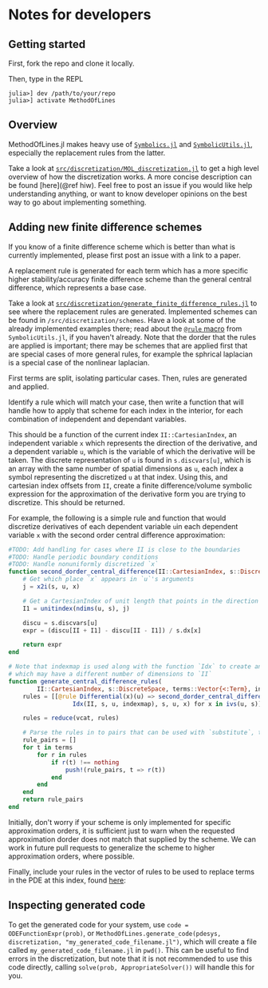 # Notes for developers

## Getting started

First, fork the repo and clone it locally.

Then, type in the REPL

```
julia>] dev /path/to/your/repo
julia>] activate MethodOfLines
```

## Overview

MethodOfLines.jl makes heavy use of [`Symbolics.jl`](https://symbolics.juliasymbolics.org/dev/) and [`SymbolicUtils.jl`](https://symbolicutils.juliasymbolics.org), especially the replacement rules from the latter.

Take a look at [`src/discretization/MOL_discretization.jl`](https://github.com/SciML/MethodOfLines.jl/blob/master/src/MOL_discretization.jl) to get a high level overview of how the discretization works. A more concise description can be found [here](@ref hiw). Feel free to post an issue if you would like help understanding anything, or want to know developer opinions on the best way to go about implementing something.

## Adding new finite difference schemes

If you know of a finite difference scheme which is better than what is currently implemented, please first post an issue with a link to a paper.

A replacement rule is generated for each term which has a more specific higher stability/accuracy finite difference scheme than the general central difference, which represents a base case.

Take a look at [`src/discretization/generate_finite_difference_rules.jl`](https://github.com/SciML/MethodOfLines.jl/blob/243252a595ed2af549d98270bd3b8ca5e3f93d69/src/discretization/generate_finite_difference_rules.jl) to see where the replacement rules are generated. Implemented schemes can be found in `/src/discretization/schemes`. Have a look at some of the already implemented examples there; read about the [`@rule` macro](https://symbolicutils.juliasymbolics.org/rewrite/) from `SymbolicUtils.jl`, if you haven't already. Note that the dorder that the rules are applied is important; there may be schemes that are applied first that are special cases of more general rules, for example the sphrical laplacian is a special case of the nonlinear laplacian.

First terms are split, isolating particular cases. Then, rules are generated and applied.

Identify a rule which will match your case, then write a function that will handle how to apply that scheme for each index in the interior, for each combination of independent and dependant variables.

This should be a function of the current index `II::CartesianIndex`, an independent variable `x` which represents the direction of the derivative, and a dependent variable `u`, which is the variable of which the derivative will be taken. The discrete representation of `u` is found in `s.discvars[u]`, which is an array with the same number of spatial dimensions as `u`, each index a symbol representing the discretized `u` at that index. Using this, and cartesian index offsets from `II`, create a finite difference/volume symbolic expression for the approximation of the derivative form you are trying to discretize. This should be returned.

For example, the following is a simple rule and function that would discretize derivatives of each dependent variable `u`in each dependent variable `x` with the second order central difference approximation:

```julia
#TODO: Add handling for cases where II is close to the boundaries
#TODO: Handle periodic boundary conditions
#TODO: Handle nonuniformly discretized `x`
function second_dorder_central_difference(II::CartesianIndex, s::DiscreteSpace, u, x)
    # Get which place `x` appears in `u`'s arguments
    j = x2i(s, u, x)

    # Get a CartesianIndex of unit length that points in the direction of `x` e.g. CartesianIndex((1, 0, 0))
    I1 = unitindex(ndims(u, s), j)

    discu = s.discvars[u]
    expr = (discu[II + I1] - discu[II - I1]) / s.dx[x]

    return expr
end

# Note that indexmap is used along with the function `Idx` to create an equivalent index for the discrete form of `u`,
# which may have a different number of dimensions to `II`
function generate_central_difference_rules(
        II::CartesianIndex, s::DiscreteSpace, terms::Vector{<:Term}, indexmap::Dict)
    rules = [[@rule Differential(x)(u) => second_dorder_central_difference(
                  Idx(II, s, u, indexmap), s, u, x) for x in ivs(u, s)] for u in depvars]

    rules = reduce(vcat, rules)

    # Parse the rules in to pairs that can be used with `substitute`, this can be copy pasted.
    rule_pairs = []
    for t in terms
        for r in rules
            if r(t) !== nothing
                push!(rule_pairs, t => r(t))
            end
        end
    end
    return rule_pairs
end
```

Initially, don't worry if your scheme is only implemented for specific approximation orders, it is sufficient just to warn when the requested approximation dorder does not match that supplied by the scheme. We can work in future pull requests to generalize the scheme to higher approximation orders, where possible.

Finally, include your rules in the vector of rules to be used to replace terms in the PDE at this index, found [here](https://github.com/SciML/MethodOfLines.jl/blob/949d0fee5e97c4adc59057460b3708161f776e9b/src/discretization/generate_finite_difference_rules.jl#L271):

## Inspecting generated code

To get the generated code for your system, use `code = ODEFunctionExpr(prob)`, or `MethodOfLines.generate_code(pdesys, discretization, "my_generated_code_filename.jl")`, which will create a file called `my_generated_code_filename.jl` in `pwd()`. This can be useful to find errors in the discretization, but note that it is not recommended to use this code directly, calling `solve(prob, AppropriateSolver())` will handle this for you.
